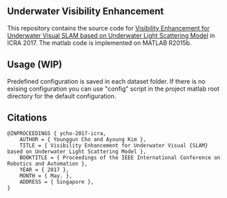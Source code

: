 ## Underwater Visibility Enhancement

This repository contains the source code for [Visibility Enhancement for Underwater Visual SLAM based on Underwater Light Scattering Model](http://irap.kaist.ac.kr/publications/ycho-2017-icra.pdf) in ICRA 2017.
The matlab code is implemented on MATLAB R2015b. 

## Usage (WIP)
Predefined configuration is saved in each dataset folder. If there is no exising configuration you can use "config" script in the project matlab root directory for the default configuration.

## Citations
```
@INPROCEEDINGS { ycho-2017-icra,
    AUTHOR = { Younggun Cho and Ayoung Kim },
    TITLE = { Visibility Enhancement for Underwater Visual {SLAM} based on Underwater Light Scattering Model },
    BOOKTITLE = { Proceedings of the IEEE International Conference on Robotics and Automation },
    YEAR = { 2017 },
    MONTH = { May. },
    ADDRESS = { Singapore },
}
```

